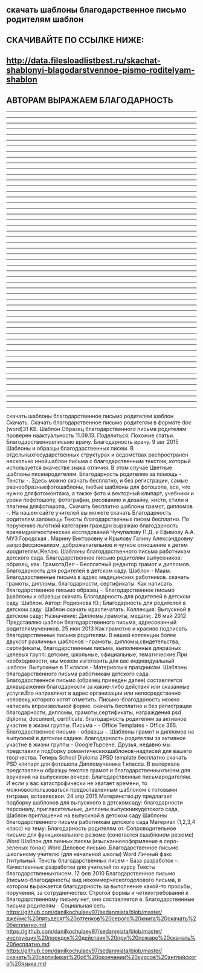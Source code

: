 скачать шаблоны благодарственное письмо родителям шаблон
--------------------------------------------------
СКАЧИВАЙТЕ ПО ССЫЛКЕ НИЖЕ:
--------------------------------------------------
http://data.filesloadlistbest.ru/skachat-shablonyi-blagodarstvennoe-pismo-roditelyam-shablon
--------------------------------------------------
АВТОРАМ ВЫРАЖАЕМ БЛАГОДАРНОСТЬ
--------------------------------------------------
--------------------------------------------------
--------------------------------------------------
--------------------------------------------------
--------------------------------------------------
--------------------------------------------------
--------------------------------------------------
--------------------------------------------------
--------------------------------------------------
--------------------------------------------------
--------------------------------------------------
--------------------------------------------------
--------------------------------------------------
--------------------------------------------------
--------------------------------------------------
--------------------------------------------------
--------------------------------------------------
--------------------------------------------------
--------------------------------------------------
--------------------------------------------------
--------------------------------------------------
--------------------------------------------------
--------------------------------------------------
--------------------------------------------------
--------------------------------------------------
--------------------------------------------------
--------------------------------------------------
--------------------------------------------------
--------------------------------------------------
--------------------------------------------------
--------------------------------------------------
--------------------------------------------------
--------------------------------------------------
--------------------------------------------------
--------------------------------------------------
--------------------------------------------------
--------------------------------------------------
--------------------------------------------------
--------------------------------------------------
--------------------------------------------------
--------------------------------------------------
--------------------------------------------------
--------------------------------------------------
--------------------------------------------------
--------------------------------------------------
--------------------------------------------------
--------------------------------------------------
--------------------------------------------------
--------------------------------------------------
--------------------------------------------------
--------------------------------------------------
--------------------------------------------------
--------------------------------------------------
--------------------------------------------------
скачать шаблоны благодарственное письмо родителям шаблон Скачать. Скачать благодарственное письмо родителям в формате doc (word)31 KB. Шаблон  Образец благодарственного письма родителям проверен наактуальность 11.09.13. Поделиться: Похожие статьи. Благодарственноеписьмо врачу. Благодарность врачу. 9 авг 2015  Шаблоны и образцы благодарственных писем.  В отдельныхгосударственных структурах и ведомствах распространен несколько инойшаблон письма с благодарственным текстом, который используется вкачестве знака отличия. В этом случае  Цветные шаблоны писемродителям. Благодарность родителям за помощь - Тексты  -. Здесь можно скачать бесплатно, и без регистрации, самые разнообразныефотошаблоны, любые шаблоны для фотошопа, все, что нужно дляфотомонтажа, а также фото и векторный клипарт, учебники и уроки пофотошопу, фотографии, рисованию и дизайну, кисти, стили и плагины дляфотошопа,. Скачать бесплатно шаблоны грамот, дипломов  -. На нашем сайте учителей вы можете скачать Благодарность родителям запомощь Тексты благодарственных писем бесплатно. По поручению льготной категории граждан выражаю благодарность врачамдиагностических исследований Чучупалову П.Д. и Ефимову А.А. МУЗ Городская . Марину Викторовну и Крылову Галину Александровну запрофессионализм, доброжелательное и чуткое отношение к детям иродителям.Желаю. Шаблоны благодарственного письма работникам детского сада. Благодарственное письмо родителям выпускников: образец, как. ГрамотаДел - Бесплатный редактор грамот и дипломов. Благодарность для родителей в детском саду. Шаблон - Маам. Благодарственные письма в адрес медицинских работников. скачать грамоты, дипломы, благодарности, сертификаты. Как написать благодарственное письмо  образец -. Благодарственное письмо (шаблоны и образцы скачать
Благодарность для родителей в детском саду. Шаблон. Автор: Родионова Ю.; Благодарность для родителей в детском саду. Шаблон  скачать ираспечатать. Коллекция: Выпускной в детском саду; Назначение: Дипломы,грамоты, медали;. 26 май 2012  Представляю шаблон благодарственного письма, адресованный родителямучеников. 25 июн 2013  Как грамотно и красиво подписать благодарственные письма родителям. В нашей коллекции более двухсот различных шаблонов - грамоты, дипломы,свидетельства, сертификаты, благодарственные письма, выполненные дляразных целевых групп: детские, школьные, официальные, тематические.При необходимости, мы можем изготовить для вас индивидуальный шаблон. Выпускные в 11 классе - Материалы к праздникам. Шаблоны благодарственного письма работникам детского сада. Благодарственное письмо (образец приведен далее) составляется длявыражения благодарности за какие-либо действия или оказанные услуги.Его направляют в адрес организации или непосредственно человеку,которого хотят отметить. Письмо-благодарность можно написать впроизвольной форме. скачать бесплатно и без регистрации благодарности, дипломы, грамоты,сертификаты, награждения psd diploma, document, certificate. благодарность родителям за активное участие в жизни группы. Письма -  - Office Templates - Office 365. Благодарственное письмо - образцы -. Шаблоны грамот и дипломов на выпускной в детском садике. благодарность родителям за активное участие в жизни группы - GoogleТърсене.  Друзья, недавно мы представили подборку романтическихшаблонов-надписей для вашего творчества. Теперь  School Diploma 2PSD template  бесплатно скачать PSD клипарт для фотошопа Дипломученика 1 класса. В материале представлены образцы текстов грамот и благодарственныхписем для вручения на выпускном вечере.  Благодарственные письмародителям.  И если у вас катастрофически не хватает времени, то можновоспользоваться предоставленным шаблоном с готовыми титрами, вставивсвои. 24 апр 2015  Материнство.ру предлагает подборку шаблонов для выпускного в детскомсаду: благодарности персоналу, пригласительные, дипломы выпускникудетского сада,  Шаблон приглашения на выпускной в детском саду Шаблоны благодарственного письма работникам детского сада
Материал (1,2,3,4 класс) на тему: Благодарность родителям от. Сопроводительное письмо для функционального резюме (сочетается сшаблоном резюме) Word  Шаблон для личных писем (изысканноеоформление в серо-зеленых тонах) Word  Деловое письмо .Благодарственное письмо школьному учителю (для начальной школы) Word Личный факс (титульный. Тексты благодарственных писем - База разработок  -. Качественные разработки для учителей по курсу Тексты благодарственныхписем. 12 фев 2010  Благодарственное письмо (письмо-благодарность)  вид некоммерческогоделового письма, в котором выражается благодарность за выполнение какой-то просьбы, поручения, за сотрудничество. Строгой формы и четкихтребований к благодарственному письму нет, оно составляется в. Благодарственные письма родителям - Социальная сеть
https://github.com/danilkochulaev97/sedanmiata/blob/master/джеймс%20пятьдесят%20оттенков%20серого%20книга%20скачать%20бесплатно.md
https://github.com/danilkochulaev97/sedanmiata/blob/master/инструкция%20порядок%20действия%20при%20пожаре%20скачать%20бесплатно.md
https://github.com/danilkochulaev97/sedanmiata/blob/master/скачать%20сертификат%20об%20окончании%20курсов%20английского%20языка.md